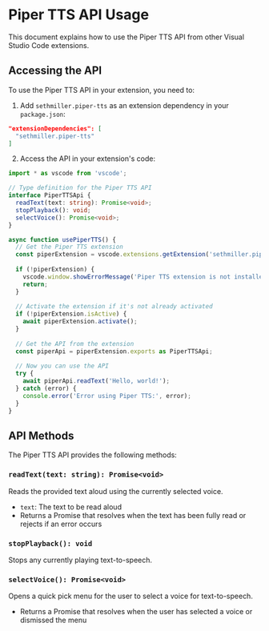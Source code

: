 # Piper TTS API Usage

This document explains how to use the Piper TTS API from other Visual Studio Code extensions.

## Accessing the API

To use the Piper TTS API in your extension, you need to:

1. Add `sethmiller.piper-tts` as an extension dependency in your `package.json`:

```json
"extensionDependencies": [
  "sethmiller.piper-tts"
]
```

2. Access the API in your extension's code:

```typescript
import * as vscode from 'vscode';

// Type definition for the Piper TTS API
interface PiperTTSApi {
  readText(text: string): Promise<void>;
  stopPlayback(): void;
  selectVoice(): Promise<void>;
}

async function usePiperTTS() {
  // Get the Piper TTS extension
  const piperExtension = vscode.extensions.getExtension('sethmiller.piper-tts');
  
  if (!piperExtension) {
    vscode.window.showErrorMessage('Piper TTS extension is not installed');
    return;
  }
  
  // Activate the extension if it's not already activated
  if (!piperExtension.isActive) {
    await piperExtension.activate();
  }
  
  // Get the API from the extension
  const piperApi = piperExtension.exports as PiperTTSApi;
  
  // Now you can use the API
  try {
    await piperApi.readText('Hello, world!');
  } catch (error) {
    console.error('Error using Piper TTS:', error);
  }
}
```

## API Methods

The Piper TTS API provides the following methods:

### `readText(text: string): Promise<void>`

Reads the provided text aloud using the currently selected voice.

- `text`: The text to be read aloud
- Returns a Promise that resolves when the text has been fully read or rejects if an error occurs

### `stopPlayback(): void`

Stops any currently playing text-to-speech.

### `selectVoice(): Promise<void>`

Opens a quick pick menu for the user to select a voice for text-to-speech.
- Returns a Promise that resolves when the user has selected a voice or dismissed the menu